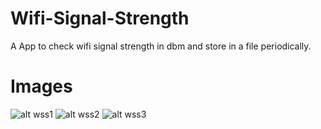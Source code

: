 # Wifi-Signal-Strength
A App to check wifi signal strength in dbm and store in a file periodically.

# Images
![alt wss1](https://raw.githubusercontent.com/priyamshah112/Wifi-Signal-Strength/blob/master/wss1.PNG)
![alt wss2](https://raw.githubusercontent.com/priyamshah112/Wifi-Signal-Strength/blob/master/wss2.PNG)
![alt wss3](https://raw.githubusercontent.com/priyamshah112/Wifi-Signal-Strength/blob/master/wss3.PNG)

